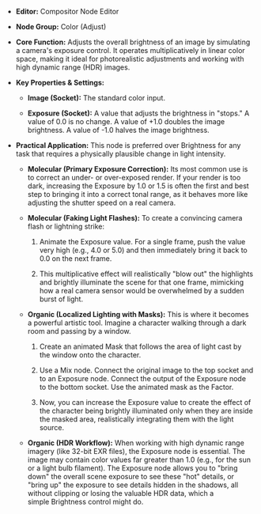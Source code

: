 - **Editor:** Compositor Node Editor
    
- **Node Group:** Color (Adjust)
    
- **Core Function:** Adjusts the overall brightness of an image by simulating a camera's exposure control. It operates multiplicatively in linear color space, making it ideal for photorealistic adjustments and working with high dynamic range (HDR) images.
    
- **Key Properties & Settings:**
    
    - **Image (Socket):** The standard color input.
        
    - **Exposure (Socket):** A value that adjusts the brightness in "stops." A value of 0.0 is no change. A value of +1.0 doubles the image brightness. A value of -1.0 halves the image brightness.
        
- **Practical Application:** This node is preferred over Brightness for any task that requires a physically plausible change in light intensity.
    
    - **Molecular (Primary Exposure Correction):** Its most common use is to correct an under- or over-exposed render. If your render is too dark, increasing the Exposure by 1.0 or 1.5 is often the first and best step to bringing it into a correct tonal range, as it behaves more like adjusting the shutter speed on a real camera.
        
    - **Molecular (Faking Light Flashes):** To create a convincing camera flash or lightning strike:
        
        1. Animate the Exposure value. For a single frame, push the value very high (e.g., 4.0 or 5.0) and then immediately bring it back to 0.0 on the next frame.
            
        2. This multiplicative effect will realistically "blow out" the highlights and brightly illuminate the scene for that one frame, mimicking how a real camera sensor would be overwhelmed by a sudden burst of light.
            
    - **Organic (Localized Lighting with Masks):** This is where it becomes a powerful artistic tool. Imagine a character walking through a dark room and passing by a window.
        
        1. Create an animated Mask that follows the area of light cast by the window onto the character.
            
        2. Use a Mix node. Connect the original image to the top socket and to an Exposure node. Connect the output of the Exposure node to the bottom socket. Use the animated mask as the Factor.
            
        3. Now, you can increase the Exposure value to create the effect of the character being brightly illuminated only when they are inside the masked area, realistically integrating them with the light source.
            
    - **Organic (HDR Workflow):** When working with high dynamic range imagery (like 32-bit EXR files), the Exposure node is essential. The image may contain color values far greater than 1.0 (e.g., for the sun or a light bulb filament). The Exposure node allows you to "bring down" the overall scene exposure to see these "hot" details, or "bring up" the exposure to see details hidden in the shadows, all without clipping or losing the valuable HDR data, which a simple Brightness control might do.